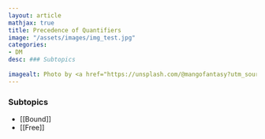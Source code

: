 ```yaml
---
layout: article
mathjax: true
title: Precedence of Quantifiers
image: "/assets/images/img_test.jpg"
categories:
- DM
desc: ### Subtopics
 
imagealt: Photo by <a href="https://unsplash.com/@mangofantasy?utm_source=unsplash&utm_medium=referral&utm_content=creditCopyText">Tim Johnson</a> on <a href="https://unsplash.com/s/photos/logic?utm_source=unsplash&utm_medium=referral&utm_content=creditCopyText">Unsplash</a>
---
```

### Subtopics
- [[Bound]]
- [[Free]]